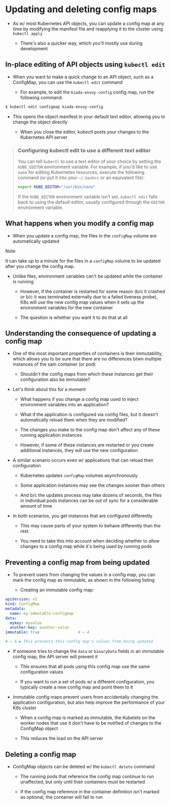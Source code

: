 # Updating and deleting config maps

* As w/ most Kubernetes API objects, you can update a config map at any time by modifying the manifest file and reapplying it to the cluster using `kubectl apply`

  * There's also a quicker way, which you'll mostly use during development

## In-place editing of API objects using `kubectl edit`

* When you want to make a quick change to an API object, such as a ConfigMap, you can use the `kubectl edit` command

  * For example, to edit the `kiada-envoy-config` config map, run the following command:

```zsh
$ kubectl edit configmap kiada-envoy-config
```

* This opens the object manifest in your default text editor, allowing you to change the object directly

  * When you close the editor, kubectl posts your changes to the Kubernetes API server

> ### Configuring kubectl edit to use a different text editor
> 
> You can tell `kubectl` to use a text editor of your choice by setting the `KUBE_EDITOR` environment variable. For example, if you'd like to use `nano` for editing Kubernetes resources, execute the following command (or put it into your `~/.bashrc` or an equivalent file):
> 
>   ```zsh
>   export KUBE_EDITOR="/usr/bin/nano"
>   ```
> 
> If the `KUBE_EDITOR` environment variable isn't set, `kubectl edit` falls back to using the default editor, usually configured through the `EDITOR` environment variable.

## What happens when you modify a config map

* When you update a config map, the files in the `configMap` volume are automatically updated

> [!NOTE]
> 
> It can take up to a minute for the files in a `configMap` volume to be updated after you change the config map.

* Unlike files, environment variables can't be updated while the container is running

  * However, if the container is restarted for some reason (b/c it crashed or b/c it was terminated externally due to a failed liveness probe), K8s will use the new config map values when it sets up the environment variables for the new container

  * The question is whether you want it to do that at all

## Understanding the consequence of updating a config map

* One of the most important properties of containers is their immutability, which allows you to be sure that there are no differences btwn multiple instances of the sam container (or pod)

  * Shouldn't the config maps from which these instances get their configuration also be immutable?

* Let's think about this for a moment

  * What happens if you change a config map used to inject environment variables into an application?

  * What if the application is configured via config files, but it doesn't automatically reload them when they are modified?

  * The changes you make to the config map don't affect any of these running application instances

  * However, if some of these instances are restarted or you create additional instances, they _will_ use the new configuration

* A similar scenario occurs even w/ applications that can reload their configuration

  * Kubernetes updates `configMap` volumes asynchronously

  * Some application instances may see the changes sooner than others

  * And b/c the updates process may take dozens of seconds, the files in individual pods instances can be out of sync for a considerable amount of time

* In both scenarios, you get instances that are configured differently

  * This may cause parts of your system to behave differently than the rest

  * You need to take this into account when deciding whether to allow changes to a config map while it's being used by running pods

## Preventing a config map from being updated

* To prevent users from changing the values in a config map, you can mark the config map as immutable, as shown in the following listing

  * Creating an immutable config map:

```yaml
apiVersion: v1
kind: ConfigMap
metadata:
  name: my-immutable-configmap
data:
  mykey: myvalue
  another-key: another-value
immutable: true                 # ← A

# ← A ▶︎ This prevents this config map's values from being updated
```

* If someone tries to change the `data` or `binaryData` fields in an immutable config map, the API server will prevent it

  * This ensures that all pods using this config map use the same configuration values

  * If you want to run a set of pods w/ a different configuration, you typically create a new config map and point them to it

* Immutable config maps prevent users from accidentally changing the application configuration, but also help improve the performance of your K8s cluster

  * When a config map is marked as immutable, the Kubelets on the worker nodes that use it don't have to be notified of changes to the ConfigMap object

  * This reduces the load on the API server

## Deleting a config map

* ConfigMap objects can be deleted w/ the `kubectl delete` command

  * The running pods that reference the config map continue to run unaffected, but only until their containers must be restarted

  * If the config map reference in the container definition isn't marked as optional, the container will fail to run
